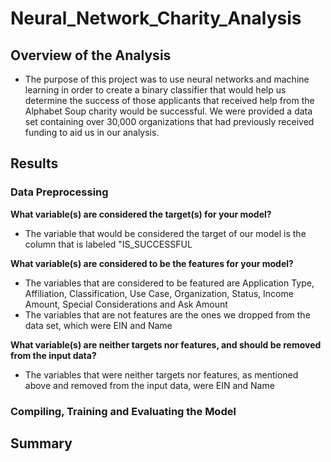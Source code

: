 # Neural_Network_Charity_Analysis

## Overview of the Analysis

- The purpose of this project was to use neural networks and machine learning in order to create a binary classifier that would help us determine the success of those applicants that received help from the Alphabet Soup charity would be successful. We were provided a data set containing over 30,000 organizations that had previously received funding to aid us in our analysis. 

## Results

### Data Preprocessing
**What variable(s) are considered the target(s) for your model?**
- The variable that would be considered the target of our model is the column that is labeled "IS_SUCCESSFUL

**What variable(s) are considered to be the features for your model?**
- The variables that are considered to be featured are Application Type, Affiliation, Classification, Use Case, Organization, Status, Income Amount, Special Considerations and Ask Amount
- The variables that are not features are the ones we dropped from the data set, which were EIN and Name

**What variable(s) are neither targets nor features, and should be removed from the input data?**
- The variables that were neither targets nor features, as mentioned above and removed from the input data, were EIN and Name


### Compiling, Training and Evaluating the Model

## Summary
